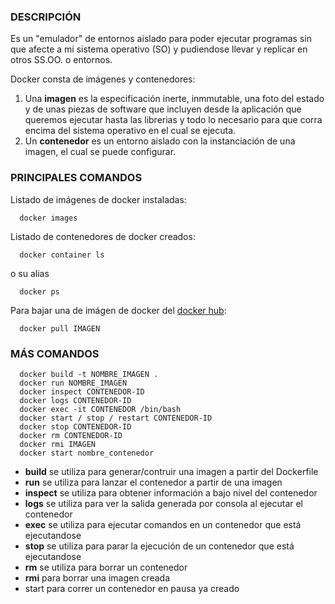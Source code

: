 ### DESCRIPCIÓN

Es un "emulador" de entornos aislado para poder ejecutar programas sin que afecte a mi sistema operativo (SO) y pudiendose llevar y replicar en otros SS.OO. o entornos.

Docker consta de imágenes y contenedores:

1. Una **imagen** es la especificación inerte, inmmutable, una foto del estado y de unas piezas de software que incluyen desde la aplicación que queremos ejecutar hasta las librerias y todo lo necesario para que corra encima del sistema operativo en el cual se ejecuta.
2. Un **contenedor** es un entorno aislado con la instanciación de una imagen, el cual se puede configurar.

### PRINCIPALES COMANDOS

Listado de imágenes de docker instaladas:

```shell
  docker images
```

Listado de contenedores de docker creados:

```shell
  docker container ls
```

o su alias

```shell
  docker ps
```

Para bajar una de imágen de docker del [docker hub](https://hub.docker.com/):

```shell
  docker pull IMAGEN
```


### MÁS COMANDOS

```shell
  docker build -t NOMBRE_IMAGEN .
  docker run NOMBRE_IMAGEN
  docker inspect CONTENEDOR-ID
  docker logs CONTENEDOR-ID
  docker exec -it CONTENEDOR /bin/bash
  docker start / stop / restart CONTENEDOR-ID
  docker stop CONTENEDOR-ID
  docker rm CONTENEDOR-ID
  docker rmi IMAGEN
  docker start nombre_contenedor
```

- **build** se utiliza para generar/contruir una imagen a partir del Dockerfile
- **run** se utiliza para lanzar el contenedor a partir de una imagen
- **inspect** se utiliza para obtener información a bajo nivel del contenedor
- **logs** se utiliza para ver la salida generada por consola al ejecutar el contenedor
- **exec** se utiliza para ejecutar comandos en un contenedor que está ejecutandose
- **stop** se utiliza para parar la ejecución de un contenedor que está ejecutandose
- **rm** se utiliza para borrar un contenedor
- **rmi** para borrar una imagen creada
- start para correr un contenedor en pausa ya creado